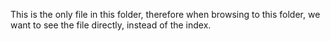 
This is the only file in this folder, therefore when browsing to this
folder, we want to see the file directly, instead of the index.